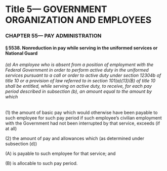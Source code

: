 
# Title 5— GOVERNMENT ORGANIZATION AND EMPLOYEES
### CHAPTER 55— PAY ADMINISTRATION
#### § 5538. Nonreduction in pay while serving in the uniformed services or National Guard
###### (a) An employee who is absent from a position of employment with the Federal Government in order to perform active duty in the uniformed services pursuant to a call or order to active duty under section 12304b of title 10 or a provision of law referred to in section 101(a)(13)(B) of title 10 shall be entitled, while serving on active duty, to receive, for each pay period described in subsection (b), an amount equal to the amount by which

(1) the amount of basic pay which would otherwise have been payable to such employee for such pay period if such employee’s civilian employment with the Government had not been interrupted by that service, exceeds (if at all)

(2) the amount of pay and allowances which (as determined under subsection (d))

(A) is payable to such employee for that service; and

(B) is allocable to such pay period.
